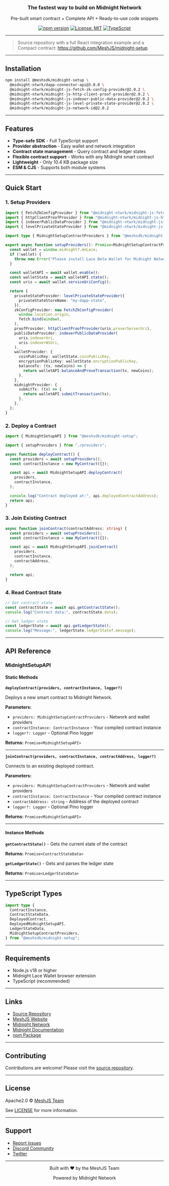 <div align="center">
  <h3> The fastest way to build on Midnight Network</h3>
  <p>Pre-built smart contract + Complete API + Ready-to-use code snippets</p>
  
  [![npm version](https://img.shields.io/npm/v/@meshsdk/midnight-setup.svg)](https://www.npmjs.com/package/@meshsdk/midnight-setup)
  [![License: MIT](https://img.shields.io/badge/License-Apache2.0-yellow.svg)](https://opensource.org/licenses/Apache2.0)
  [![TypeScript](https://img.shields.io/badge/TypeScript-5.8-blue)](https://www.typescriptlang.org/)
</div>

---

> Source repository with a full React integration example and a Compact contract: https://github.com/MeshJS/midnight-setup

---

## Installation

```bash
npm install @meshsdk/midnight-setup \
  @midnight-ntwrk/dapp-connector-api@3.0.0 \
  @midnight-ntwrk/midnight-js-fetch-zk-config-provider@2.0.2 \
  @midnight-ntwrk/midnight-js-http-client-proof-provider@2.0.2 \
  @midnight-ntwrk/midnight-js-indexer-public-data-provider@2.0.2 \
  @midnight-ntwrk/midnight-js-level-private-state-provider@2.0.2 \
  @midnight-ntwrk/midnight-js-network-id@2.0.2
```

---

## Features

- **Type-safe SDK** - Full TypeScript support
- **Provider abstraction** - Easy wallet and network integration
- **Contract state management** - Query contract and ledger states
- **Flexible contract support** - Works with any Midnight smart contract
- **Lightweight** - Only 10.4 KB package size
- **ESM & CJS** - Supports both module systems

---

## Quick Start

### 1. Setup Providers

```typescript
import { FetchZkConfigProvider } from "@midnight-ntwrk/midnight-js-fetch-zk-config-provider";
import { httpClientProofProvider } from "@midnight-ntwrk/midnight-js-http-client-proof-provider";
import { indexerPublicDataProvider } from "@midnight-ntwrk/midnight-js-indexer-public-data-provider";
import { levelPrivateStateProvider } from "@midnight-ntwrk/midnight-js-level-private-state-provider";

import type { MidnightSetupContractProviders } from "@meshsdk/midnight-setup";

export async function setupProviders(): Promise<MidnightSetupContractProviders> {
  const wallet = window.midnight?.mnLace;
  if (!wallet) {
    throw new Error("Please install Lace Beta Wallet for Midnight Network");
  }

  const walletAPI = await wallet.enable();
  const walletState = await walletAPI.state();
  const uris = await wallet.serviceUriConfig();

  return {
    privateStateProvider: levelPrivateStateProvider({
      privateStateStoreName: "my-dapp-state",
    }),
    zkConfigProvider: new FetchZkConfigProvider(
      window.location.origin,
      fetch.bind(window),
    ),
    proofProvider: httpClientProofProvider(uris.proverServerUri),
    publicDataProvider: indexerPublicDataProvider(
      uris.indexerUri,
      uris.indexerWsUri,
    ),
    walletProvider: {
      coinPublicKey: walletState.coinPublicKey,
      encryptionPublicKey: walletState.encryptionPublicKey,
      balanceTx: (tx, newCoins) => {
        return walletAPI.balanceAndProveTransaction(tx, newCoins);
      },
    },
    midnightProvider: {
      submitTx: (tx) => {
        return walletAPI.submitTransaction(tx);
      },
    },
  };
}
```

### 2. Deploy a Contract

```typescript
import { MidnightSetupAPI } from "@meshsdk/midnight-setup";

import { setupProviders } from "./providers";

async function deployContract() {
  const providers = await setupProviders();
  const contractInstance = new MyContract({});

  const api = await MidnightSetupAPI.deployContract(
    providers,
    contractInstance,
  );

  console.log("Contract deployed at:", api.deployedContractAddress);
  return api;
}
```

### 3. Join Existing Contract

```typescript
async function joinContract(contractAddress: string) {
  const providers = await setupProviders();
  const contractInstance = new MyContract({});

  const api = await MidnightSetupAPI.joinContract(
    providers,
    contractInstance,
    contractAddress,
  );

  return api;
}
```

### 4. Read Contract State

```typescript
// Get contract state
const contractState = await api.getContractState();
console.log("Contract data:", contractState.data);

// Get ledger state
const ledgerState = await api.getLedgerState();
console.log("Message:", ledgerState.ledgerState?.message);
```

---

## API Reference

### MidnightSetupAPI

#### Static Methods

**`deployContract(providers, contractInstance, logger?)`**

Deploys a new smart contract to Midnight Network.

**Parameters:**

- `providers: MidnightSetupContractProviders` - Network and wallet providers
- `contractInstance: ContractInstance` - Your compiled contract instance
- `logger?: Logger` - Optional Pino logger

**Returns:** `Promise<MidnightSetupAPI>`

---

**`joinContract(providers, contractInstance, contractAddress, logger?)`**

Connects to an existing deployed contract.

**Parameters:**

- `providers: MidnightSetupContractProviders` - Network and wallet providers
- `contractInstance: ContractInstance` - Your compiled contract instance
- `contractAddress: string` - Address of the deployed contract
- `logger?: Logger` - Optional Pino logger

**Returns:** `Promise<MidnightSetupAPI>`

---

#### Instance Methods

**`getContractState()`** - Gets the current state of the contract

**Returns:** `Promise<ContractStateData>`

**`getLedgerState()`** - Gets and parses the ledger state

**Returns:** `Promise<LedgerStateData>`

---

## TypeScript Types

```typescript
import type {
  ContractInstance,
  ContractStateData,
  DeployedContract,
  DeployedMidnightSetupAPI,
  LedgerStateData,
  MidnightSetupContractProviders,
} from "@meshsdk/midnight-setup";
```

---

## Requirements

- Node.js v18 or higher
- Midnight Lace Wallet browser extension
- TypeScript (recommended)

---

## Links

- [Source Repository](https://github.com/MeshJS/midnight-setup)
- [MeshJS Website](https://meshjs.dev)
- [Midnight Network](https://midnight.network)
- [Midnight Documentation](https://docs.midnight.network)
- [npm Package](https://www.npmjs.com/package/@meshsdk/midnight-setup)

---

## Contributing

Contributions are welcome! Please visit the [source repository](https://github.com/MeshJS/midnight-setup).

---

## License

Apache2.0 © [MeshJS Team](https://github.com/MeshJS)

See [LICENSE](./LICENSE) for more information.

---

## Support

- [Report Issues](https://github.com/MeshJS/midnight-setup/issues)
- [Discord Community](https://discord.gg/hBJNSwXE2S)
- [Twitter](https://twitter.com/meshsdk)

---

<div align="center">
  <p>Built with ❤️ by the MeshJS Team</p>
  <p>Powered by Midnight Network</p>
</div>
